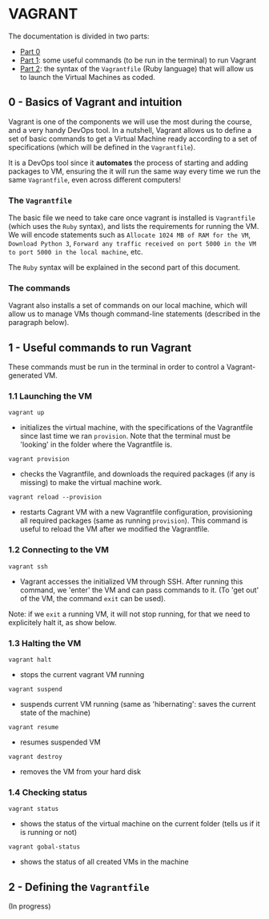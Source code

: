 # VAGRANT 

The documentation is divided in two parts:
- [Part 0](#0---basics-of-vagrant-and-intuition)
- [Part 1](#1---useful-commands-to-run-vagrant): some useful commands (to be run in the terminal) to run Vagrant
- [Part 2](): the syntax of the `Vagrantfile` (Ruby language) that will allow us to launch the Virtual Machines as coded.

## 0 - Basics of Vagrant and intuition
Vagrant is one of the components we will use the most during the course, and a very handy DevOps tool. In a nutshell, Vagrant allows us to define a set of basic commands to get a Virtual Machine ready according to a set of specifications (which will be defined in the `Vagrantfile`). 

It is a DevOps tool since it **automates** the process of starting and adding packages to VM, ensuring the it will run the same way every time we run the same `Vagrantfile`, even across different computers!

### The `Vagrantfile`
The basic file we need to take care once vagrant is installed is `Vagrantfile` (which uses the `Ruby` syntax), and lists the requirements for running the VM. We will encode statements such as `Allocate 1024 MB of RAM for the VM`,  `Download Python 3`, `Forward any traffic received on port 5000 in the VM to port 5000 in the local machine`, etc.

The `Ruby` syntax will be explained in the second part of this document.

### The commands
Vagrant also installs a set of commands on our local machine, which will allow us to manage VMs though command-line statements (described in the paragraph below).


## 1 - Useful commands to run Vagrant
These commands must be run in the terminal in order to control a Vagrant-generated VM.

### 1.1 Launching the VM
```vagrant up```
- initializes the virtual machine, with the specifications of the Vagrantfile since last time we ran `provision`. Note that the terminal must be 'looking' in the folder where the Vagrantfile is.

```vagrant provision```
- checks the Vagrantfile, and downloads the required packages (if any is missing) to make the virtual machine work.

```vagrant reload --provision```
- restarts Cagrant VM with a new Vagrantfile configuration, provisioning all required packages (same as running `provision`). This command is useful to reload the VM after we modified the Vagrantfile.

### 1.2 Connecting to the VM
```vagrant ssh```
- Vagrant accesses the initialized VM through SSH. After running this command, we 'enter' the VM and can pass commands to it. (To 'get out' of the VM, the command `exit` can be used).

Note: if we `exit` a running VM, it will not stop running, for that we need to explicitely halt it, as show below.

### 1.3 Halting the VM
```vagrant halt```
- stops the current vagrant VM running

```vagrant suspend```
- suspends current VM running (same as 'hibernating': saves the current state of the machine)

```vagrant resume```
- resumes suspended VM

```vagrant destroy```
- removes the VM from your hard disk

 ### 1.4 Checking status
```vagrant status```
- shows the status of the virtual machine on the current folder (tells us if it is running or not)

```vagrant gobal-status```
- shows the status of all created VMs in the machine

## 2 - Defining the `Vagrantfile`

(In progress)